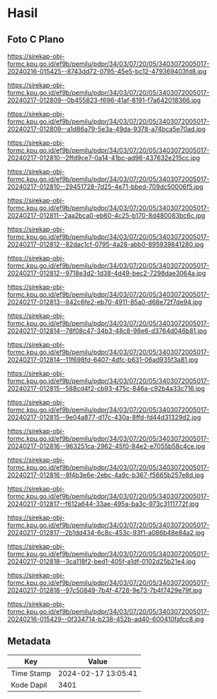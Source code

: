 # Hasil

## Foto C Plano

https://sirekap-obj-formc.kpu.go.id/ef9b/pemilu/pdpr/34/03/07/20/05/3403072005017-20240216-015425--8743dd72-0795-45e5-bc12-479369403fd8.jpg

https://sirekap-obj-formc.kpu.go.id/ef9b/pemilu/pdpr/34/03/07/20/05/3403072005017-20240217-012809--0b455823-f696-41af-8191-f7a642018366.jpg

https://sirekap-obj-formc.kpu.go.id/ef9b/pemilu/pdpr/34/03/07/20/05/3403072005017-20240217-012809--a1d86a79-5e3a-49da-9378-a74bca5e70ad.jpg

https://sirekap-obj-formc.kpu.go.id/ef9b/pemilu/pdpr/34/03/07/20/05/3403072005017-20240217-012810--2ffd9ce7-0a14-41bc-ad96-437632e215cc.jpg

https://sirekap-obj-formc.kpu.go.id/ef9b/pemilu/pdpr/34/03/07/20/05/3403072005017-20240217-012810--29451728-7d25-4e71-bbed-709dc50006f5.jpg

https://sirekap-obj-formc.kpu.go.id/ef9b/pemilu/pdpr/34/03/07/20/05/3403072005017-20240217-012811--2aa2bca0-eb60-4c25-b170-8d480083bc6c.jpg

https://sirekap-obj-formc.kpu.go.id/ef9b/pemilu/pdpr/34/03/07/20/05/3403072005017-20240217-012812--82dac1cf-0795-4a28-abb0-895939841280.jpg

https://sirekap-obj-formc.kpu.go.id/ef9b/pemilu/pdpr/34/03/07/20/05/3403072005017-20240217-012812--9718e3d2-1d38-4d49-bec2-7298dae3064a.jpg

https://sirekap-obj-formc.kpu.go.id/ef9b/pemilu/pdpr/34/03/07/20/05/3403072005017-20240217-012813--842c6fe2-eb70-4911-85a0-d68e72f7de94.jpg

https://sirekap-obj-formc.kpu.go.id/ef9b/pemilu/pdpr/34/03/07/20/05/3403072005017-20240217-012814--78f08c47-34b3-48c8-98e6-d3764d046b81.jpg

https://sirekap-obj-formc.kpu.go.id/ef9b/pemilu/pdpr/34/03/07/20/05/3403072005017-20240217-012814--11f698fd-6407-4dfc-b631-06ad935f3a81.jpg

https://sirekap-obj-formc.kpu.go.id/ef9b/pemilu/pdpr/34/03/07/20/05/3403072005017-20240217-012815--588cd4f2-cb93-475c-846a-c92b4a33c716.jpg

https://sirekap-obj-formc.kpu.go.id/ef9b/pemilu/pdpr/34/03/07/20/05/3403072005017-20240217-012815--9e04a877-d17c-430a-8ffd-fd44d31329d2.jpg

https://sirekap-obj-formc.kpu.go.id/ef9b/pemilu/pdpr/34/03/07/20/05/3403072005017-20240217-012816--963251ca-2962-45f0-84e2-e7055b58c4ce.jpg

https://sirekap-obj-formc.kpu.go.id/ef9b/pemilu/pdpr/34/03/07/20/05/3403072005017-20240217-012816--8f4b3e6e-2ebc-4a9c-b367-f5665b257e8d.jpg

https://sirekap-obj-formc.kpu.go.id/ef9b/pemilu/pdpr/34/03/07/20/05/3403072005017-20240217-012817--f612a644-33ae-495a-ba3c-973c3111772f.jpg

https://sirekap-obj-formc.kpu.go.id/ef9b/pemilu/pdpr/34/03/07/20/05/3403072005017-20240217-012817--2b1dd434-6c8c-453c-93f1-a086b48e84a2.jpg

https://sirekap-obj-formc.kpu.go.id/ef9b/pemilu/pdpr/34/03/07/20/05/3403072005017-20240217-012818--3ca118f2-bed1-405f-a1df-0102d25b21e4.jpg

https://sirekap-obj-formc.kpu.go.id/ef9b/pemilu/pdpr/34/03/07/20/05/3403072005017-20240217-012818--97c50849-7b4f-4728-9e73-7b4f7429e79f.jpg

https://sirekap-obj-formc.kpu.go.id/ef9b/pemilu/pdpr/34/03/07/20/05/3403072005017-20240216-015429--0f334714-b238-452b-ad40-600410fafcc8.jpg


## Metadata

| Key        | Value               |
| ---------- | ------------------- |
| Time Stamp | 2024-02-17 13:05:41 |
| Kode Dapil | 3401                |



